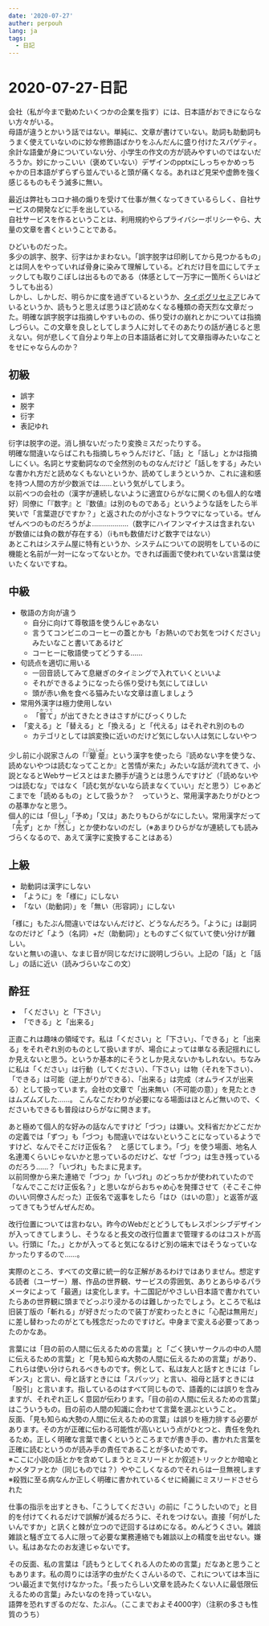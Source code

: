 ```yaml
---
date: '2020-07-27'
auther: perpouh
lang: ja
tags:
  - 日記
---
```


# 2020-07-27-日記

会社（私が今まで勤めたいくつかの企業を指す）には、日本語がおできにならない方々がいる。  
母語が違うとかいう話ではない。単純に、文章が書けていない。助詞も助動詞もうまく使えていないのに妙な修飾語ばかりをふんだんに盛り付けたスパゲティ。余計な語彙が身についていない分、小学生の作文の方が読みやすいのではないだろうか。妙にかっこいい（褒めていない）デザインのpptxにしっちゃかめっちゃかの日本語がずらずら並んでいると頭が痛くなる。あれほど見栄や虚飾を強く感じるものもそう滅多に無い。

最近は弊社もコロナ禍の煽りを受けて仕事が無くなってきているらしく、自社サービスの開発などに手を出している。  
自社サービスを作るということは、利用規約やらプライバシーポリシーやら、大量の文章を書くということである。

ひどいものだった。  
多少の誤字、脱字、衍字はかまわない。「誤字脱字は印刷してから見つかるもの」とは同人をやっていれば骨身に染みて理解している。どれだけ目を皿にしてチェックしても取りこぼしは出るものである（体感として一万字に一箇所くらいはどうしても出る）  
しかし、しかしだ、明らかに度を過ぎているというか、[タイポグリセミア](https://ja.wikipedia.org/wiki/%E3%82%BF%E3%82%A4%E3%83%9D%E3%82%B0%E3%83%AA%E3%82%BB%E3%83%9F%E3%82%A2)じみているというか、読もうと思えば思うほど読めなくなる種類の奇天烈な文章だった。明確な誤字脱字は指摘しやすいものの、係り受けの崩れとかについては指摘しづらい。この文章を良しとしてしまう人に対してそのあたりの話が通じると思えない。何が悲しくて自分より年上の日本語話者に対して文章指導みたいなことをせにゃならんのか？

## 初級

 - 誤字
 - 脱字
 - 衍字
 - 表記ゆれ

衍字は脱字の逆。消し損ないだったり変換ミスだったりする。  
明確な間違いならばこれも指摘しちゃうんだけど、「話」と「話し」とかは指摘しにくい。名詞とサ変動詞なので全然別のものなんだけど「話しをする」みたいな書かれ方だと読めなくもないというか、読めてしまうというか、これに違和感を持つ人間の方が少数派では……という気がしてしまう。  
以前べつの会社の（漢字が連続しないように適宜ひらがなに開くのも個人的な嗜好）同僚に「『数字』と『数値』は別のものである」というような話をしたら半笑いで「言葉遊びですか？」と返されたのが小さなトラウマになっている。ぜんぜんべつのものだろうがよ………………（数字にハイフンマイナスは含まれないが数値には負の数が存在する）（iもπも数値だけど数字ではない）  
あとこれはシステム屋に特有というか、システムについての説明をしているのに機能と名前が一対一になってないとか。できれば画面で使われていない言葉は使いたくないですね。

## 中級

 - 敬語の方向が違う
   - 自分に向けて尊敬語を使うんじゃあない
   - 言うてコンビニのコーヒーの蓋とかも「お熱いのでお気をつけください」みたいなこと書いてあるけど
   - コーヒーに敬語使ってどうする……
 - 句読点を適切に用いる
   - 一回音読してみて息継ぎのタイミングで入れていくといいよ
   - それができるようになったら係り受けも気にしてほしい
   - 頭が赤い魚を食べる猫みたいな文章は直しましょう
 - 常用外漢字は極力使用しない
   - 「<ruby>嘗て<rt>かつて</rt></ruby>」が出てきたときはさすがにびっくりした
 - 「変える」と「替える」と「換える」と「代える」はそれぞれ別のもの
   - カテゴリとしては誤変換に近いのだけど気にしない人は気にしないやつ

少し前に小説家さんの「『<ruby>顰蹙<rt>ひんしゅく</rt></ruby>』という漢字を使ったら『読めない字を使うな、読めないやつは読むなってことか』と苦情が来た」みたいな話が流れてきて、小説となるとWebサービスとはまた勝手が違うとは思うんですけど（「読めないやつは読むな」ではなく「読む気がないなら読まなくていい」だと思う）じゃあどこまでを「読めるもの」として扱うか？　っていうと、常用漢字あたりがひとつの基準かなと思う。  
個人的には「但し」「予め」「又は」あたりもひらがなにしたい。常用漢字だって「<ruby>先ず<rt>まず</rt></ruby>」とか「<ruby>然し<rt>しかし</rt></ruby>」とか使わないのだし（※あまりひらがなが連続しても読みづらくなるので、あえて漢字に変換することはある）

## 上級

 - 助動詞は漢字にしない
 - 「ように」を「様に」にしない
 - 「ない（助動詞）」を「無い（形容詞）」にしない

「様に」もたぶん間違いではないんだけど、どうなんだろう。「ように」は副詞なのだけど「よう（名詞）+だ（助動詞）」とものすごく似ていて使い分けが難しい。  
ないと無いの違い、なまじ音が同じなだけに説明しづらい。上記の「話」と「話し」の話に近い（読みづらいなこの文）

## 酔狂

 - 「ください」と「下さい」
 - 「できる」と「出来る」

正直これは趣味の領域です。私は「ください」と「下さい」、「できる」と「出来る」をそれぞれ別のものとして扱いますが、場合によっては単なる表記揺れにしか見えないと思う。というか基本的にそうとしか見えないかもしれない。ちなみに私は「ください」は行動（してください）、「下さい」は物（それを下さい）、「できる」は可能（逆上がりができる）、「出来る」は完成（オムライスが出来る）として扱っています。会社の文章で「出来無い（不可能の意）」を見たときはムズムズした……。
こんなこだわりが必要になる場面はほとんど無いので、くださいもできるも普段はひらがなに開きます。

あと極めて個人的な好みの話なんですけど「づつ」は嫌い。文科省だかどこだかの定義では「ずつ」も「づつ」も間違いではないということになっているようですけど、なんでそこだけ正仮名？　と感じてしまう。「づ」を使う場面、地名人名連濁くらいじゃないかと思っているのだけど、なぜ「づつ」は生き残っているのだろう……？「いづれ」もたまに見ます。  
以前同僚から来た連絡で「づつ」か「いづれ」のどっちかが使われていたので「なんでここだけ正仮名？」と思いながらおちゃめ心を発揮させて（そこそこ仲のいい同僚さんだった）正仮名で返事をしたら「はひ（はいの意）」と返答が返ってきてもうぜんぜんだめ。

改行位置については言わない。昨今のWebだとどうしてもレスポンシブデザインが入ってきてしまうし、そうなると長文の改行位置まで管理するのはコストが高い。行頭に「た。」とかが入ってると気になるけど別の端末ではそうなっていなかったりするので……。  

実際のところ、すべての文章に統一的な正解があるわけではありません。想定する読者（ユーザー）層、作品の世界観、サービスの雰囲気、ありとあらゆるパラメータによって「最適」は変化します。十二国記がやさしい日本語で書かれていたらあの世界観に頭までどっぷり浸かるのは難しかったでしょう。ところで私は旧装丁版の「斬れる」が好きだったので装丁が変わったときに「心配は無用だ」に差し替わったのがとても残念だったのですけど。中身まで変える必要ってあったのかなあ。

言葉には「目の前の人間に伝えるための言葉」と「ごく狭いサークルの中の人間に伝えるための言葉」と「見も知らぬ大勢の人間に伝えるための言葉」があり、これらは使い分けられるべきものです。例として、私は友人と話すときには「レギンス」と言い、母と話すときには「スパッツ」と言い、祖母と話すときには「股引」と言います。指しているのはすべて同じもので、語義的には誤りを含みますが、それぞれ正しく意図が伝わります。「目の前の人間に伝えるための言葉」はこういうもの。目の前の人間の知識に合わせて言葉を選ぶということ。  
反面、「見も知らぬ大勢の人間に伝えるための言葉」は誤りを極力排する必要があります。その方が正確に伝わる可能性が高いという点がひとつと、責任を免れるため。正しく明確な言葉で書くというところまでが書き手の、書かれた言葉を正確に読むというのが読み手の責任であることが多いためです。  
※ここに小説の話とかを含めてしまうとミスリードとか叙述トリックとか暗喩とかメタファとか（同じものでは？）ややこしくなるのでそれらは一旦無視します※殺戮に至る病なんか正しく明確に書かれているくせに綺麗にミスリードさせられた

仕事の指示を出すときも、「こうしてください」の前に「こうしたいので」と目的を付けてくれるだけで誤解が減るだろうに、それをつけない。直接「何がしたいんですか」と訊くと棘が立つので迂回するはめになる。めんどうくさい。雑談雑談と騒ぎ立てる人に限って必要な業務連絡でも雑談以上の精度を出せない。嫌い。私はあなたのお友達じゃないです。

その反面、私の言葉は「読もうとしてくれる人のための言葉」だなあと思うこともあります。私の周りには活字の虫がたくさんいるので、これについては本当につい最近まで気付けなかった。「長ったらしい文章を読みたくない人に最低限伝えるための言葉」みたいなのを持っていない。  
語弊を恐れすぎるのだな、たぶん。（ここまでおよそ4000字）（注釈の多さも性質のうち）